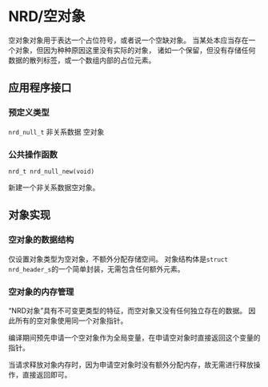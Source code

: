 # NRD/空对象

空对象对象用于表达一个占位符号，或者说一个空缺对象。
当某处本应当存在一个对象，但因为种种原因这里没有实际的对象，
诸如一个保留，但没有存储任何数据的散列标签，或一个数组内部的占位元素。

## 应用程序接口

### 预定义类型

`nrd_null_t` 非关系数据 空对象

### 公共操作函数

`nrd_t nrd_null_new(void)`

新建一个非关系数据空对象。

## 对象实现

### 空对象的数据结构

仅设置对象类型为空对象，不额外分配存储空间。
对象结构体是`struct nrd_header_s`的一个简单封装，无需包含任何额外元素。

### 空对象的内存管理

“NRD对象”具有不可变更类型的特征，而空对象又没有任何独立存在的数据。
因此所有的空对象使用同一个对象指针。

编译期间预先申请一个空对象作为全局变量，在申请空对象时直接返回这个变量的指针。

当请求释放对象内存时，因为申请空对象时没有额外分配内存，故无需进行释放操作，直接返回即可。
